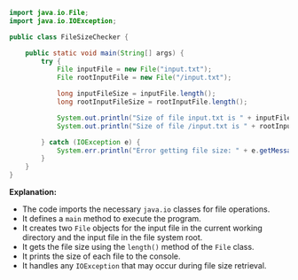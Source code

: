 ```java
import java.io.File;
import java.io.IOException;

public class FileSizeChecker {

    public static void main(String[] args) {
        try {
            File inputFile = new File("input.txt");
            File rootInputFile = new File("/input.txt");

            long inputFileSize = inputFile.length();
            long rootInputFileSize = rootInputFile.length();

            System.out.println("Size of file input.txt is " + inputFileSize + " bytes.");
            System.out.println("Size of file /input.txt is " + rootInputFileSize + " bytes.");

        } catch (IOException e) {
            System.err.println("Error getting file size: " + e.getMessage());
        }
    }
}
```

**Explanation:**

* The code imports the necessary `java.io` classes for file operations.
* It defines a `main` method to execute the program.
* It creates two `File` objects for the input file in the current working directory and the input file in the file system root.
* It gets the file size using the `length()` method of the `File` class.
* It prints the size of each file to the console.
* It handles any `IOException` that may occur during file size retrieval.
